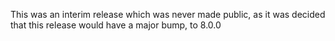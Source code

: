 This was an interim release which was never made public, as it was decided that this release would have a major bump, to 8.0.0

